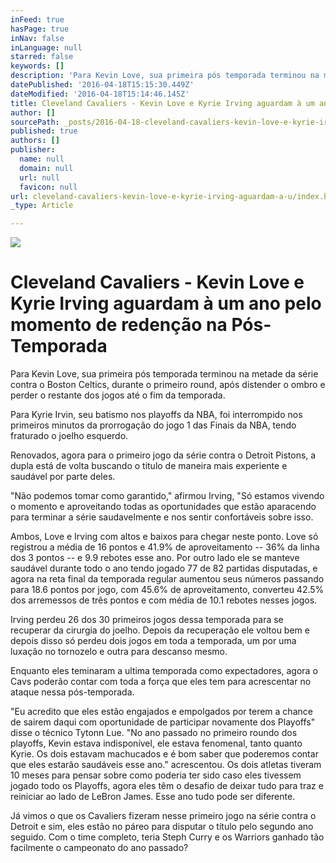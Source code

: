 ```yaml
---
inFeed: true
hasPage: true
inNav: false
inLanguage: null
starred: false
keywords: []
description: 'Para Kevin Love, sua primeira pós temporada terminou na metade da série contra o Boston Celtics, durante o primeiro round, após distender o ombro e perder o restante dos jogos até o fim da temporada.'
datePublished: '2016-04-18T15:15:30.449Z'
dateModified: '2016-04-18T15:14:46.145Z'
title: Cleveland Cavaliers - Kevin Love e Kyrie Irving aguardam à um ano pelo momento de redenção na Pós-Temporada
author: []
sourcePath: _posts/2016-04-18-cleveland-cavaliers-kevin-love-e-kyrie-irving-aguardam-a-u.md
published: true
authors: []
publisher:
  name: null
  domain: null
  url: null
  favicon: null
url: cleveland-cavaliers-kevin-love-e-kyrie-irving-aguardam-a-u/index.html
_type: Article

---
```

![](https://the-grid-user-content.s3-us-west-2.amazonaws.com/265dfc13-a256-4211-9f6c-113d1dd0de0a.jpg)

# Cleveland Cavaliers - Kevin Love e Kyrie Irving aguardam à um ano pelo momento de redenção na Pós-Temporada

Para Kevin Love, sua primeira pós temporada terminou na metade da série contra o Boston Celtics, durante o primeiro round, após distender o ombro e perder o restante dos jogos até o fim da temporada.

Para Kyrie Irvin, seu batismo nos playoffs da NBA, foi interrompido nos primeiros minutos da prorrogação do jogo 1 das Finais da NBA, tendo fraturado o joelho esquerdo.

Renovados, agora para o primeiro jogo da série contra o Detroit Pistons, a dupla está de volta buscando o titulo de maneira mais experiente e saudável por parte deles.

"Não podemos tomar como garantido," afirmou Irving, "Só estamos vivendo o momento e aproveitando todas as oportunidades que estão aparacendo para terminar a série saudavelmente e nos sentir confortáveis sobre isso.

Ambos, Love e Irving com altos e baixos para chegar neste ponto. Love só registrou a média de 16 pontos e 41.9% de aproveitamento -- 36% da linha dos 3 pontos -- e 9.9 rebotes esse ano. Por outro lado ele se manteve saudável durante todo o ano tendo jogado 77 de 82 partidas disputadas, e agora na reta final da temporada regular aumentou seus números passando para 18.6 pontos por jogo, com 45.6% de aproveitamento, converteu 42.5% dos arremessos de três pontos e com média de 10.1 rebotes nesses jogos.

Irving perdeu 26 dos 30 primeiros jogos dessa temporada para se recuperar da cirurgia do joelho. Depois da recuperação ele voltou bem e depois disso só perdeu dois jogos em toda a temporada, um por uma luxação no tornozelo e outra para descanso mesmo.

Enquanto eles teminaram a ultima temporada como expectadores, agora o Cavs poderão contar com toda a força que eles tem para acrescentar no ataque nessa pós-temporada.

"Eu acredito que eles estão engajados e empolgados por terem a chance de sairem daqui com oportunidade de participar novamente dos Playoffs" disse o técnico Tytonn Lue. "No ano passado no primeiro roundo dos playoffs, Kevin estava indisponível, ele estava fenomenal, tanto quanto Kyrie. Os dois estavam machucados e é bom saber que poderemos contar que eles estarão saudáveis esse ano." acrescentou. Os dois atletas tiveram 10 meses para pensar sobre como poderia ter sido caso eles tivessem jogado todo os Playoffs, agora eles têm o desafio de deixar tudo para traz e reiniciar ao lado de LeBron James. Esse ano tudo pode ser diferente.

Já vimos o que os Cavaliers fizeram nesse primeiro jogo na série contra o Detroit e sim, eles estão no páreo para disputar o título pelo segundo ano seguido. Com o time completo, teria Steph Curry e os Warriors ganhado tão facilmente o campeonato do ano passado?